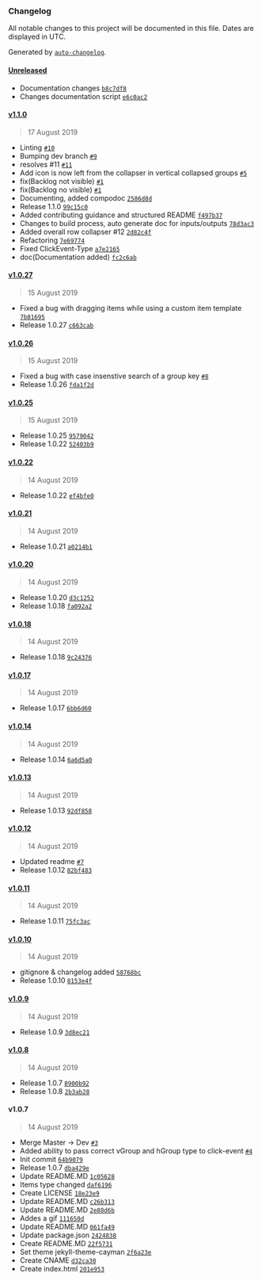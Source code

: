 ### Changelog

All notable changes to this project will be documented in this file. Dates are displayed in UTC.

Generated by [`auto-changelog`](https://github.com/CookPete/auto-changelog).

#### [Unreleased](https://github.com/Disane87/ngx-taskboard/compare/v1.1.0...HEAD)

- Documentation changes [`b8c7df8`](https://github.com/Disane87/ngx-taskboard/commit/b8c7df8b56880687bb206390719259dd08350fc9)
- Changes documentation script [`e6c0ac2`](https://github.com/Disane87/ngx-taskboard/commit/e6c0ac299dc7550b3e757b9188fa9540e0c946d5)

#### [v1.1.0](https://github.com/Disane87/ngx-taskboard/compare/v1.0.27...v1.1.0)

> 17 August 2019

- Linting [`#10`](https://github.com/Disane87/ngx-taskboard/pull/10)
- Bumping dev branch [`#9`](https://github.com/Disane87/ngx-taskboard/pull/9)
- resolves #11 [`#11`](https://github.com/Disane87/ngx-taskboard/issues/11)
- Add icon is now left from the collapser in vertical collapsed groups [`#5`](https://github.com/Disane87/ngx-taskboard/issues/5)
- fix(Backlog not visible) [`#1`](https://github.com/Disane87/ngx-taskboard/issues/1)
- fix(Backlog no visible) [`#1`](https://github.com/Disane87/ngx-taskboard/issues/1)
- Documenting, added compodoc [`2586d8d`](https://github.com/Disane87/ngx-taskboard/commit/2586d8db004d12a77bc99502d563fc2918c958fb)
- Release 1.1.0 [`99c15c0`](https://github.com/Disane87/ngx-taskboard/commit/99c15c08e8e2852e91d193c6764292221082dee3)
- Added contributing guidance and structured README [`f497b37`](https://github.com/Disane87/ngx-taskboard/commit/f497b372c002f76b31fa57c070c3a785eb267eac)
- Changes to build process, auto generate doc for inputs/outputs [`78d3ac3`](https://github.com/Disane87/ngx-taskboard/commit/78d3ac3557394a682078e2206fb2c48b626856ee)
- Added overall row collapser #12 [`2d82c4f`](https://github.com/Disane87/ngx-taskboard/commit/2d82c4fee94a6dd6b47468793795e3c9d9b58400)
- Refactoring [`7e69774`](https://github.com/Disane87/ngx-taskboard/commit/7e697746a73b673e5f5c916a2d3e8d04d5365fb5)
- Fixed ClickEvent-Type [`a7e2165`](https://github.com/Disane87/ngx-taskboard/commit/a7e216571bf97cb0d32736742882808f20c5dae8)
- doc(Documentation added) [`fc2c6ab`](https://github.com/Disane87/ngx-taskboard/commit/fc2c6ab15dd721caec183056dc55cc194c9d3721)

#### [v1.0.27](https://github.com/Disane87/ngx-taskboard/compare/v1.0.26...v1.0.27)

> 15 August 2019

- Fixed a bug with dragging items while using a custom item template [`7b81695`](https://github.com/Disane87/ngx-taskboard/commit/7b816954b7e749551d63b9e6cfda9d135124692f)
- Release 1.0.27 [`c663cab`](https://github.com/Disane87/ngx-taskboard/commit/c663cabb2cd6d7db0c63f8b4570e4b001b7d99d0)

#### [v1.0.26](https://github.com/Disane87/ngx-taskboard/compare/v1.0.25...v1.0.26)

> 15 August 2019

- Fixed a bug with case insenstive search of a group key [`#8`](https://github.com/Disane87/ngx-taskboard/issues/8)
- Release 1.0.26 [`fda1f2d`](https://github.com/Disane87/ngx-taskboard/commit/fda1f2dab70b84c8ad48140ebf06c94469b98e3f)

#### [v1.0.25](https://github.com/Disane87/ngx-taskboard/compare/v1.0.22...v1.0.25)

> 15 August 2019

- Release 1.0.25 [`9579042`](https://github.com/Disane87/ngx-taskboard/commit/95790428c5d94701e3582010a5ef6de07e4c0c5a)
- Release 1.0.22 [`52403b9`](https://github.com/Disane87/ngx-taskboard/commit/52403b91a616c13b94a6c65215ad5a64af377626)

#### [v1.0.22](https://github.com/Disane87/ngx-taskboard/compare/v1.0.21...v1.0.22)

> 14 August 2019

- Release 1.0.22 [`ef4bfe0`](https://github.com/Disane87/ngx-taskboard/commit/ef4bfe041bc3388b2f635f27df035d680d7d89ac)

#### [v1.0.21](https://github.com/Disane87/ngx-taskboard/compare/v1.0.20...v1.0.21)

> 14 August 2019

- Release 1.0.21 [`a0214b1`](https://github.com/Disane87/ngx-taskboard/commit/a0214b145b347f013c28a886f35b758d6e48382f)

#### [v1.0.20](https://github.com/Disane87/ngx-taskboard/compare/v1.0.18...v1.0.20)

> 14 August 2019

- Release 1.0.20 [`d3c1252`](https://github.com/Disane87/ngx-taskboard/commit/d3c1252e1fc7594f2b4b5fbe2aed3416ba96586f)
- Release 1.0.18 [`fa092a2`](https://github.com/Disane87/ngx-taskboard/commit/fa092a2db29b1e79302be613b99a1da4cfe5e35a)

#### [v1.0.18](https://github.com/Disane87/ngx-taskboard/compare/v1.0.17...v1.0.18)

> 14 August 2019

- Release 1.0.18 [`9c24376`](https://github.com/Disane87/ngx-taskboard/commit/9c24376d3a4687ce1127933f7f81912379b4d3e9)

#### [v1.0.17](https://github.com/Disane87/ngx-taskboard/compare/v1.0.14...v1.0.17)

> 14 August 2019

- Release 1.0.17 [`6bb6d60`](https://github.com/Disane87/ngx-taskboard/commit/6bb6d609a1a1b2b5392f5e158124e147afce31dc)

#### [v1.0.14](https://github.com/Disane87/ngx-taskboard/compare/v1.0.13...v1.0.14)

> 14 August 2019

- Release 1.0.14 [`6a6d5a0`](https://github.com/Disane87/ngx-taskboard/commit/6a6d5a0aa7452b09425350ee2844de9c122d6435)

#### [v1.0.13](https://github.com/Disane87/ngx-taskboard/compare/v1.0.12...v1.0.13)

> 14 August 2019

- Release 1.0.13 [`92df858`](https://github.com/Disane87/ngx-taskboard/commit/92df858fa33b107d8a48abdae7708b54105765de)

#### [v1.0.12](https://github.com/Disane87/ngx-taskboard/compare/v1.0.11...v1.0.12)

> 14 August 2019

- Updated readme [`#7`](https://github.com/Disane87/ngx-taskboard/issues/7)
- Release 1.0.12 [`82bf483`](https://github.com/Disane87/ngx-taskboard/commit/82bf483ec4e9fd4a3daec346d31219742813801f)

#### [v1.0.11](https://github.com/Disane87/ngx-taskboard/compare/v1.0.10...v1.0.11)

> 14 August 2019

- Release 1.0.11 [`75fc3ac`](https://github.com/Disane87/ngx-taskboard/commit/75fc3acc5d2fb80b0bbe196748c84b033d97b4e2)

#### [v1.0.10](https://github.com/Disane87/ngx-taskboard/compare/v1.0.9...v1.0.10)

> 14 August 2019

- gitignore & changelog added [`58768bc`](https://github.com/Disane87/ngx-taskboard/commit/58768bc04ade3e318a0c1ab6c0d20ab662105069)
- Release 1.0.10 [`8153e4f`](https://github.com/Disane87/ngx-taskboard/commit/8153e4f489304cca301b9e31b6f245fee7f93aa8)

#### [v1.0.9](https://github.com/Disane87/ngx-taskboard/compare/v1.0.8...v1.0.9)

> 14 August 2019

- Release 1.0.9 [`3d8ec21`](https://github.com/Disane87/ngx-taskboard/commit/3d8ec21cd96f7dff598fd200d4c958a301e4bed5)

#### [v1.0.8](https://github.com/Disane87/ngx-taskboard/compare/v1.0.7...v1.0.8)

> 14 August 2019

- Release 1.0.7 [`8900b92`](https://github.com/Disane87/ngx-taskboard/commit/8900b92af73a647fe8a29c778f6a9e592af357c3)
- Release 1.0.8 [`2b3ab28`](https://github.com/Disane87/ngx-taskboard/commit/2b3ab28d2b75ab15552f3cdd5441f5aa1c5700d3)

#### v1.0.7

> 14 August 2019

- Merge Master -> Dev [`#3`](https://github.com/Disane87/ngx-taskboard/pull/3)
- Added ability to pass correct vGroup and hGroup type to click-event [`#4`](https://github.com/Disane87/ngx-taskboard/issues/4)
- Init commit [`64b9079`](https://github.com/Disane87/ngx-taskboard/commit/64b9079288750a241329f449ee0324b077618ed5)
- Release 1.0.7 [`dba429e`](https://github.com/Disane87/ngx-taskboard/commit/dba429eb47aec35f77903fc46541212f40419262)
- Update README.MD [`1c05628`](https://github.com/Disane87/ngx-taskboard/commit/1c0562811a6561b188c71bf7c3a0b18a00250393)
- Items type changed [`daf6196`](https://github.com/Disane87/ngx-taskboard/commit/daf619625db543c8c750ae8afece1e1f51629223)
- Create LICENSE [`18e23e9`](https://github.com/Disane87/ngx-taskboard/commit/18e23e97e3b0e22a6c03fbf5ab26aafa66cef30b)
- Update README.MD [`c26b313`](https://github.com/Disane87/ngx-taskboard/commit/c26b313933556c327691ccee7ae5722dd9b02bc8)
- Update README.MD [`2e88d6b`](https://github.com/Disane87/ngx-taskboard/commit/2e88d6b4397373492ed89cb4071751142f0f152c)
- Addes a gif [`111650d`](https://github.com/Disane87/ngx-taskboard/commit/111650db007b1756f9c6d6e591430d0b7311c13f)
- Update README.MD [`061fa49`](https://github.com/Disane87/ngx-taskboard/commit/061fa49b4b95f22a2949150d25ed11243b81c875)
- Update package.json [`2424838`](https://github.com/Disane87/ngx-taskboard/commit/2424838bfa46c0e38f08b1258cfd31060506014a)
- Create README.MD [`22f5731`](https://github.com/Disane87/ngx-taskboard/commit/22f573168f1e15eceed6b6360211a7cd30d4f41d)
- Set theme jekyll-theme-cayman [`2f6a23e`](https://github.com/Disane87/ngx-taskboard/commit/2f6a23e91261b5343bb03547e753ab6b027ace8c)
- Create CNAME [`d32ca30`](https://github.com/Disane87/ngx-taskboard/commit/d32ca3064a7ac01fdba0ba116e29059f515a5ced)
- Create index.html [`201e953`](https://github.com/Disane87/ngx-taskboard/commit/201e9531bfc73eecb19cba0cfd59b7db5e2ecbb7)
